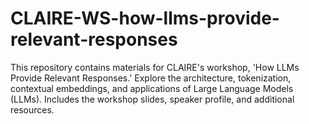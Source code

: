 # CLAIRE-WS-how-llms-provide-relevant-responses
This repository contains materials for CLAIRE's workshop, 'How LLMs Provide Relevant Responses.' Explore the architecture, tokenization, contextual embeddings, and applications of Large Language Models (LLMs). Includes the workshop slides, speaker profile, and additional resources.
